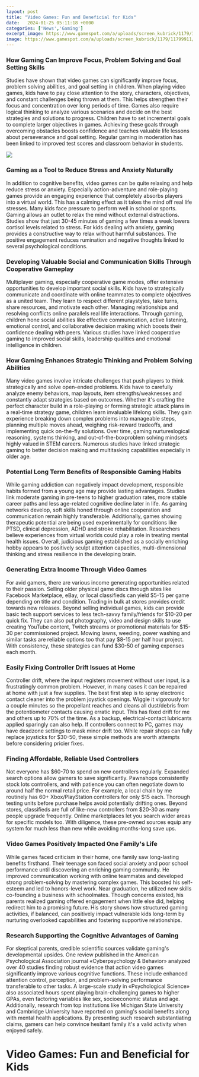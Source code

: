 ```yaml
---
layout: post
title: "Video Games: Fun and Beneficial for Kids"
date:   2024-01-25 05:11:18 +0000
categories: ['News','Gaming']
excerpt_image: https://www.gamespot.com/a/uploads/screen_kubrick/1179/11799911/2615998-nintendowiiufit.jpg
image: https://www.gamespot.com/a/uploads/screen_kubrick/1179/11799911/2615998-nintendowiiufit.jpg
---
```


### **How Gaming Can Improve Focus, Problem Solving and Goal Setting Skills**
Studies have shown that video games can significantly improve focus, problem solving abilities, and goal setting in children. When playing video games, kids have to pay close attention to the story, characters, objectives, and constant challenges being thrown at them. This helps strengthen their focus and concentration over long periods of time. Games also require logical thinking to analyze various scenarios and decide on the best strategies and solutions to progress. Children have to set incremental goals to complete larger objectives in games. Achieving these goals through overcoming obstacles boosts confidence and teaches valuable life lessons about perseverance and goal setting. Regular gaming in moderation has been linked to improved test scores and classroom behavior in students.

![](https://elearninginfographics.com/wp-content/uploads/VideoGamesCanBePositive_is_up_to_you_ver0.3.png)
### **Gaming as a Tool to Reduce Stress and Anxiety Naturally** 
In addition to cognitive benefits, video games can be quite relaxing and help reduce stress or anxiety. Especially action-adventure and role-playing games provide an engaging experience that completely absorbs players into a virtual world. This has a calming effect as it takes the mind off real life stresses. Many kids face pressure to perform well in school or sports. Gaming allows an outlet to relax the mind without external distractions. Studies show that just 30-45 minutes of gaming a few times a week lowers cortisol levels related to stress. For kids dealing with anxiety, gaming provides a constructive way to relax without harmful substances. The positive engagement reduces rumination and negative thoughts linked to several psychological conditions.
### **Developing Valuable Social and Communication Skills Through Cooperative Gameplay**
Multiplayer gaming, especially cooperative game modes, offer extensive opportunities to develop important social skills. Kids have to strategically communicate and coordinate with online teammates to complete objectives as a united team. They learn to respect different playstyles, take turns, share resources, and motivate each other. Managing relationships and resolving conflicts online parallels real life interactions. Through gaming, children hone social abilities like effective communication, active listening, emotional control, and collaborative decision making which boosts their confidence dealing with peers. Various studies have linked cooperative gaming to improved social skills, leadership qualities and emotional intelligence in children.
### **How Gaming Enhances Strategic Thinking and Problem Solving Abilities**  
Many video games involve intricate challenges that push players to think strategically and solve open-ended problems. Kids have to carefully analyze enemy behaviors, map layouts, item strengths/weaknesses and constantly adapt strategies based on outcomes. Whether it's crafting the perfect character build in a role-playing or forming strategic attack plans in a real-time strategy game, children learn invaluable lifelong skills. They gain experience breaking down complex problems into manageable steps, planning multiple moves ahead, weighing risk-reward tradeoffs, and implementing quick on-the-fly solutions. Over time, gaming nurtureslogical reasoning, systems thinking, and out-of-the-boxproblem solving mindsets highly valued in STEM careers. Numerous studies have linked strategic gaming to better decision making and multitasking capabilities especially in older age.
### **Potential Long Term Benefits of Responsible Gaming Habits**
While gaming addiction can negatively impact development, responsible habits formed from a young age may provide lasting advantages. Studies link moderate gaming in pre-teens to higher graduation rates, more stable career paths and less age-related cognitive decline later in life. As gaming networks develop, soft skills honed through online cooperation and communication remain highly transferable. Additionally, games showing therapeutic potential are being used experimentally for conditions like PTSD, clinical depression, ADHD and stroke rehabilitation. Researchers believe experiences from virtual worlds could play a role in treating mental health issues. Overall, judicious gaming established as a socially enriching hobby appears to positively sculpt attention capacities, multi-dimensional thinking and stress resilience in the developing brain.
### **Generating Extra Income Through Video Games**  
For avid gamers, there are various income generating opportunities related to their passion. Selling older physical game discs through sites like Facebook Marketplace, eBay, or local classifieds can yield $5-15 per game depending on title and condition. Trading in bulk at stores provides credit towards new releases. Beyond selling individual games, kids can provide basic tech support services to less tech-savvy family/friends for $10-20 per quick fix. They can also put photography, video and design skills to use creating YouTube content, Twitch streams or promotional materials for $15-30 per commissioned project. Mowing lawns, weeding, power washing and similar tasks are reliable options too that pay $8-15 per half hour project. With consistency, these strategies can fund $30-50 of gaming expenses each month.
### **Easily Fixing Controller Drift Issues at Home**
Controller drift, where the input registers movement without user input, is a frustratingly common problem. However, in many cases it can be repaired at home with just a few supplies. The best first step is to spray electronic contact cleaner into the problem joystick openings. Wiggle it vigorously for a couple minutes so the propellant reaches and cleans all dust/debris from the potentiometer contacts causing erratic input. This has fixed drift for me and others up to 70% of the time. As a backup, electrical-contact lubricants applied sparingly can also help. If controllers connect to PC, games may have deadzone settings to mask minor drift too. While repair shops can fully replace joysticks for $30-50, these simple methods are worth attempts before considering pricier fixes.
### **Finding Affordable, Reliable Used Controllers** 
Not everyone has $60-70 to spend on new controllers regularly. Expanded search options allow gamers to save significantly. Pawnshops consistently stock lots controllers, and with patience you can often negotiate down to around half the normal retail price. For example, a local chain by me routinely has 60+ Xbox/PlayStation controllers for only $15 each. Thorough testing units before purchase helps avoid potentially drifting ones. Beyond stores, classifieds are full of like-new controllers from $20-30 as many people upgrade frequently. Online marketplaces let you search wider areas for specific models too. With diligence, these pre-owned sources equip any system for much less than new while avoiding months-long save ups.
### **Video Games Positively Impacted One Family's Life**
While games faced criticism in their home, one family saw long-lasting benefits firsthand. Their teenage son faced social anxiety and poor school performance until discovering an enriching gaming community. He improved communication working with online teammates and developed strong problem-solving by mastering complex games. This boosted his self-esteem and led to honors-level work. Near graduation, he utilized new skills co-founding a business with schoolmates. Though concerns existed, his parents realized gaming offered engagement when little else did, helping redirect him to a promising future. His story shows how structured gaming activities, if balanced, can positively impact vulnerable kids long-term by nurturing overlooked capabilities and fostering supportive relationships.
### **Research Supporting the Cognitive Advantages of Gaming** 
For skeptical parents, credible scientific sources validate gaming's developmental upsides. One review published in the American Psychological Association journal «Cyberpsychology & Behavior» analyzed over 40 studies finding robust evidence that action video games significantly improve various cognitive functions. These include enhanced attention control, perception, and problem-solving performance transferable to other tasks. A large-scale study in «Psychological Science» also associated hours spent playing brain-challenging games to higher GPAs, even factoring variables like sex, socioeconomic status and age. Additionally, research from top institutions like Michigan State University and Cambridge University have reported on gaming's social benefits along with mental health applications. By presenting such research substantiating claims, gamers can help convince hesitant family it's a valid activity when enjoyed safely.
# Video Games: Fun and Beneficial for Kids